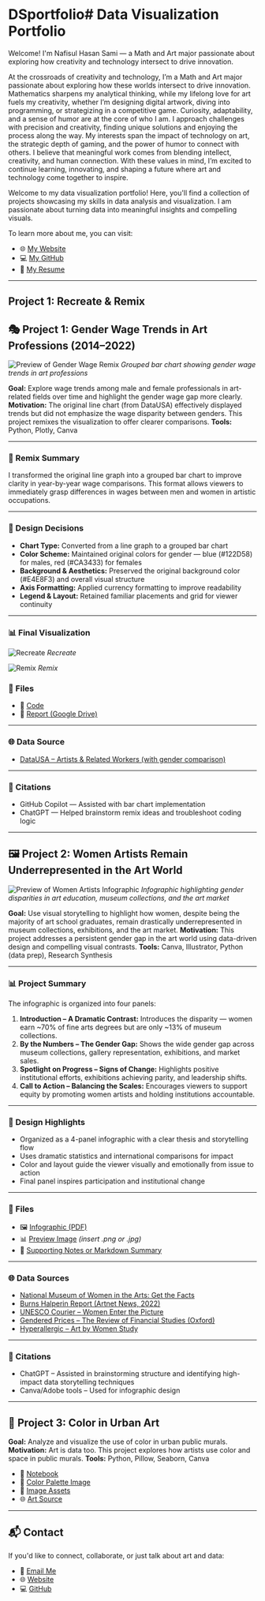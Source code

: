 # DSportfolio# Data Visualization Portfolio


Welcome! I'm Nafisul Hasan Sami — a Math and Art major passionate about exploring how creativity and technology intersect to drive innovation.


At the crossroads of creativity and technology, I’m a Math and Art major passionate about exploring how these worlds intersect to drive innovation. Mathematics sharpens my analytical thinking, while my lifelong love for art fuels my creativity, whether I’m designing digital artwork, diving into programming, or strategizing in a competitive game. Curiosity, adaptability, and a sense of humor are at the core of who I am. I approach challenges with precision and creativity, finding unique solutions and enjoying the process along the way. My interests span the impact of technology on art, the strategic depth of gaming, and the power of humor to connect with others. I believe that meaningful work comes from blending intellect, creativity, and human connection. With these values in mind, I’m excited to continue learning, innovating, and shaping a future where art and technology come together to inspire.


Welcome to my data visualization portfolio! Here, you'll find a collection of projects showcasing my skills in data analysis and visualization. I am passionate about turning data into meaningful insights and compelling visuals.


To learn more about me, you can visit:


- 🌐 [My Website](https://nuancesbynafis.com)
- 💻 [My GitHub](https://github.com/naf1ss)
- 📄 [My Resume](Resume.pdf)


---


## Project 1: Recreate & Remix


## 🎭 Project 1: Gender Wage Trends in Art Professions (2014–2022)


![Preview of Gender Wage Remix](Images/Pic1.jpg)
*Grouped bar chart showing gender wage trends in art professions*


**Goal:** Explore wage trends among male and female professionals in art-related fields over time and highlight the gender wage gap more clearly. 
**Motivation:** The original line chart (from DataUSA) effectively displayed trends but did not emphasize the wage disparity between genders. This project remixes the visualization to offer clearer comparisons. 
**Tools:** Python, Plotly, Canva


---


### 🔁 Remix Summary


I transformed the original line graph into a grouped bar chart to improve clarity in year-by-year wage comparisons. This format allows viewers to immediately grasp differences in wages between men and women in artistic occupations.


---


### 🎨 Design Decisions


- **Chart Type:** Converted from a line graph to a grouped bar chart 
- **Color Scheme:** Maintained original colors for gender — blue (#122D58) for males, red (#CA3433) for females 
- **Background & Aesthetics:** Preserved the original background color (#E4E8F3) and overall visual structure 
- **Axis Formatting:** Applied currency formatting to improve readability 
- **Legend & Layout:** Retained familiar placements and grid for viewer continuity


---

### 📊 Final Visualization

![Recreate](Project1/DS311_RecreateRemix/Recreate.png)
*Recreate*

![Remix](Project1/DS311_RecreateRemix/Remix.png)
*Remix*


### 📁 Files


- 📓 [Code](Project1/DS311_RecreateRemix/Recreate.ipynb)
- 📄 [Report (Google Drive)](https://drive.google.com/file/d/1U16qUJi2muKRY6udXty72g4gZieJKR-Y/view?usp=drivesdk)


---


### 🌐 Data Source


- [DataUSA – Artists & Related Workers (with gender comparison)](https://datausa.io/profile/soc/artists-related-workers?compare=computer-mathematical-occupations&employment-measures=avgWageEOT&compare_employment-measures=avgWageEOT)


---


### 🤖 Citations


- GitHub Copilot — Assisted with bar chart implementation 
- ChatGPT — Helped brainstorm remix ideas and troubleshoot coding logic


---


## 🖼️ Project 2: Women Artists Remain Underrepresented in the Art World


![Preview of Women Artists Infographic](assets/women_artists_preview.png) 
*Infographic highlighting gender disparities in art education, museum collections, and the art market*


**Goal:** Use visual storytelling to highlight how women, despite being the majority of art school graduates, remain drastically underrepresented in museum collections, exhibitions, and the art market. 
**Motivation:** This project addresses a persistent gender gap in the art world using data-driven design and compelling visual contrasts. 
**Tools:** Canva, Illustrator, Python (data prep), Research Synthesis


---


### 📊 Project Summary


The infographic is organized into four panels:


1. **Introduction – A Dramatic Contrast:** 
  Introduces the disparity — women earn ~70% of fine arts degrees but are only ~13% of museum collections.
2. **By the Numbers – The Gender Gap:** 
  Shows the wide gender gap across museum collections, gallery representation, exhibitions, and market sales.
3. **Spotlight on Progress – Signs of Change:** 
  Highlights positive institutional efforts, exhibitions achieving parity, and leadership shifts.
4. **Call to Action – Balancing the Scales:** 
  Encourages viewers to support equity by promoting women artists and holding institutions accountable.


---


### 🎨 Design Highlights


- Organized as a 4-panel infographic with a clear thesis and storytelling flow 
- Uses dramatic statistics and international comparisons for impact 
- Color and layout guide the viewer visually and emotionally from issue to action 
- Final panel inspires participation and institutional change


---


### 📁 Files


- 🖼️ [Infographic (PDF)](assets/Infographics_Nafis.pdf) 
- 📊 [Preview Image](assets/women_artists_preview.png) *(insert .png or .jpg)* 
- 📁 [Supporting Notes or Markdown Summary](projects/women_artists_inequality.md)


---


### 🌐 Data Sources


- [National Museum of Women in the Arts: Get the Facts](https://nmwa.org/support/advocacy/get-facts/)
- [Burns Halperin Report (Artnet News, 2022)](https://news.artnet.com/art-world/letter-from-the-editors-introducing-the-2022-burns-halperin-report-2227445)
- [UNESCO Courier – Women Enter the Picture](https://courier.unesco.org/en/articles/women-enter-picture)
- [Gendered Prices – The Review of Financial Studies (Oxford)](https://academic.oup.com/rfs/article/34/8/3789/6218783)
- [Hyperallergic – Art by Women Study](https://hyperallergic.com/417356/art-by-women-gender-study-sexism/)


---


### 🤖 Citations


- ChatGPT – Assisted in brainstorming structure and identifying high-impact data storytelling techniques 
- Canva/Adobe tools – Used for infographic design


---


## 🎨 Project 3: Color in Urban Art


**Goal:** Analyze and visualize the use of color in urban public murals. 
**Motivation:** Art is data too. This project explores how artists use color and space in public murals. 
**Tools:** Python, Pillow, Seaborn, Canva


- 📓 [Notebook](projects/color_theory.ipynb)
- 🎨 [Color Palette Image](assets/mural_palette.png)
- 📁 [Image Assets](data/murals/)
- 🌐 [Art Source](https://www.publicartarchive.org/)


---


## 📬 Contact


If you'd like to connect, collaborate, or just talk about art and data:


- 📧 [Email Me](mailto:your@email.com)
- 🌐 [Website](https://yourwebsite.com)
- 💻 [GitHub](https://github.com/yourusername)



